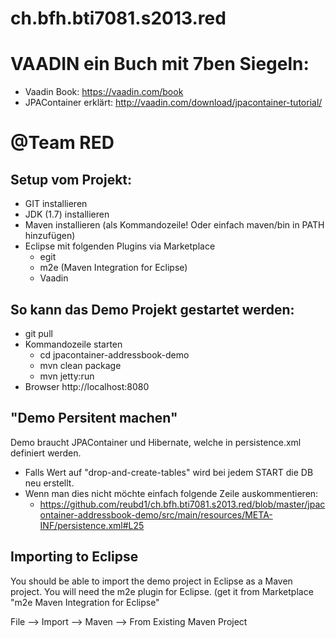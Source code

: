 ch.bfh.bti7081.s2013.red
========================

VAADIN ein Buch mit 7ben Siegeln:
=================================
- Vaadin Book: https://vaadin.com/book
- JPAContainer erklärt: http://vaadin.com/download/jpacontainer-tutorial/

@Team RED
=================================

Setup vom Projekt:
-----------------------
- GIT installieren
- JDK (1.7) installieren
- Maven installieren (als Kommandozeile! Oder einfach maven/bin in PATH hinzufügen)
- Eclipse mit folgenden Plugins via Marketplace 
  - egit
  - m2e (Maven Integration for Eclipse)
  - Vaadin

So kann das Demo Projekt gestartet werden:
-----------------------
- git pull 
- Kommandozeile starten
  - cd jpacontainer-addressbook-demo
  - mvn clean package
  - mvn jetty:run
- Browser http://localhost:8080

"Demo Persitent machen"
--------------------------
Demo braucht JPAContainer und Hibernate, welche in persistence.xml definiert werden. 
- Falls Wert auf "drop-and-create-tables" wird bei jedem START die DB neu erstellt. 
- Wenn man dies nicht möchte einfach folgende Zeile auskommentieren:
  - https://github.com/reubd1/ch.bfh.bti7081.s2013.red/blob/master/jpacontainer-addressbook-demo/src/main/resources/META-INF/persistence.xml#L25


Importing to Eclipse
--------------------------

You should be able to import the demo project in Eclipse as a Maven project.
You will need the m2e plugin for Eclipse. (get it from Marketplace "m2e Maven Integration for Eclipse"

File --> Import --> Maven --> From Existing Maven Project
